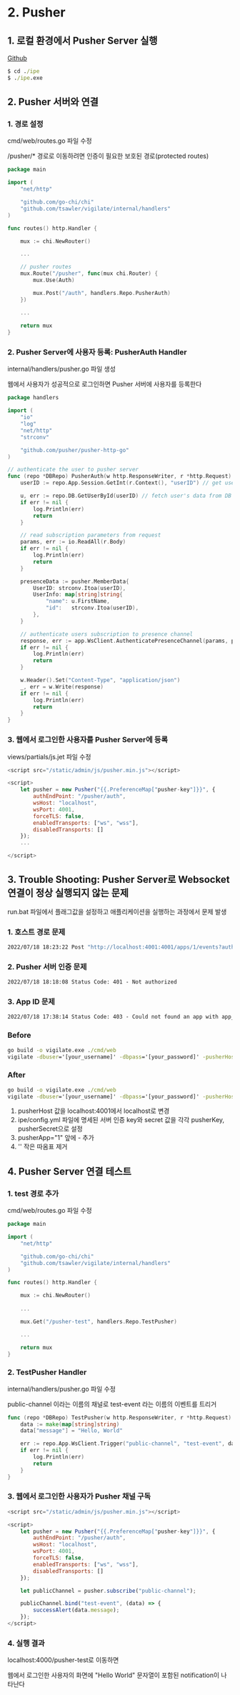 # 2. Pusher

## 1. 로컬 환경에서 Pusher Server 실행

[Github](https://github.com/dimiro1/ipe)

```cmd
$ cd ./ipe
$ ./ipe.exe
```

## 2. Pusher 서버와 연결

### 1. 경로 설정

cmd/web/routes.go 파일 수정

/pusher/* 경로로 이동하려면 인증이 필요한 보호된 경로(protected routes)

```go
package main

import (
	"net/http"

	"github.com/go-chi/chi"
	"github.com/tsawler/vigilate/internal/handlers"
)

func routes() http.Handler {

	mux := chi.NewRouter()

	...

	// pusher routes
	mux.Route("/pusher", func(mux chi.Router) {
		mux.Use(Auth)

		mux.Post("/auth", handlers.Repo.PusherAuth)
	})

    ...
    
	return mux
}
```

### 2. Pusher Server에 사용자 등록: PusherAuth Handler

internal/handlers/pusher.go 파일 생성

웹에서 사용자가 성공적으로 로그인하면 Pusher 서버에 사용자를 등록한다

```go
package handlers

import (
	"io"
	"log"
	"net/http"
	"strconv"

	"github.com/pusher/pusher-http-go"
)

// authenticate the user to pusher server
func (repo *DBRepo) PusherAuth(w http.ResponseWriter, r *http.Request) {
	userID := repo.App.Session.GetInt(r.Context(), "userID") // get userID from session

	u, err := repo.DB.GetUserById(userID) // fetch user's data from DB
	if err != nil {
		log.Println(err)
		return
	}

    // read subscription parameters from request
	params, err := io.ReadAll(r.Body)
	if err != nil {
		log.Println(err)
		return
	}

	presenceData := pusher.MemberData{
		UserID: strconv.Itoa(userID),
		UserInfo: map[string]string{
			"name": u.FirstName,
			"id":   strconv.Itoa(userID),
		},
	}

    // authenticate users subscription to presence channel
	response, err := app.WsClient.AuthenticatePresenceChannel(params, presenceData)
	if err != nil {
		log.Println(err)
		return
	}

	w.Header().Set("Content-Type", "application/json")
	_, err = w.Write(response)
	if err != nil {
		log.Println(err)
		return
	}
}
```

### 3. 웹에서 로그인한 사용자를 Pusher Server에 등록

views/partials/js.jet 파일 수정

```js
<script src="/static/admin/js/pusher.min.js"></script>

<script>
    let pusher = new Pusher("{{.PreferenceMap["pusher-key"]}}", {
        authEndPoint: "/pusher/auth",
        wsHost: "localhost",
        wsPort: 4001,
        forceTLS: false,
        enabledTransports: ["ws", "wss"],
        disabledTransports: []
    });
    ...

</script>
```

## 3. Trouble Shooting: Pusher Server로 Websocket 연결이 정상 실행되지 않는 문제

run.bat 파일에서 플래그값을 설정하고 애플리케이션을 실행하는 과정에서 문제 발생

### 1. 호스트 경로 문제

```cmd
2022/07/18 18:23:22 Post "http://localhost:4001:4001/apps/1/events?auth_key=abc123&auth_signature=5574b17fd8c5a5dcf53ce193fdb42768023c1d397415d23eaa70b640baa00d88&auth_timestamp=1658136202&auth_version=1.0&body_md5=522a38d7cb9d89ec7682be442f2dbdf0": dial tcp: lookup localhost:4001: no such host
```

### 2. Pusher 서버 인증 문제

```cmd
2022/07/18 18:18:08 Status Code: 401 - Not authorized
```

### 3. App ID 문제

```cmd
2022/07/18 17:38:14 Status Code: 403 - Could not found an app with app_id: 9
```

### Before

```bat
go build -o vigilate.exe ./cmd/web
vigilate -dbuser='[your_username]' -dbpass='[your_password]' -pusherHost='localhost:4001' -pusherSecret='somesecret' -pusherKey='somekey' -pusherSecure=false pusherApp="1" -db="vigilate"
```

### After

```bat
go build -o vigilate.exe ./cmd/web
vigilate -dbuser='[your_username]' -dbpass='[your_password]' -pusherHost=localhost -pusherSecret=123abc -pusherKey=abc123 -pusherSecure=false -pusherApp="1" -db="vigilate"
```

1. pusherHost 값을 localhost:4001에서 localhost로 변경
2. ipe/config.yml 파일에 명세된 서버 인증 key와 secret 값을 각각 pusherKey, pusherSecret으로 설정
3. pusherApp="1" 앞에 - 추가
4. '' 작은 따옴표 제거

## 4. Pusher Server 연결 테스트

### 1. test 경로 추가

cmd/web/routes.go 파일 수정

```go
package main

import (
	"net/http"

	"github.com/go-chi/chi"
	"github.com/tsawler/vigilate/internal/handlers"
)

func routes() http.Handler {

	mux := chi.NewRouter()
    
    ...

	mux.Get("/pusher-test", handlers.Repo.TestPusher)

    ...

	return mux
}

```

### 2. TestPusher Handler

internal/handlers/pusher.go 파일 수정

public-channel 이라는 이름의 채널로 test-event 라는 이름의 이벤트를 트리거

```go
func (repo *DBRepo) TestPusher(w http.ResponseWriter, r *http.Request) {
	data := make(map[string]string)
	data["message"] = "Hello, World"

	err := repo.App.WsClient.Trigger("public-channel", "test-event", data)
	if err != nil {
		log.Println(err)
		return
	}
}
```

### 3. 웹에서 로그인한 사용자가 Pusher 채널 구독

```js
<script src="/static/admin/js/pusher.min.js"></script>

<script>
    let pusher = new Pusher("{{.PreferenceMap["pusher-key"]}}", {
        authEndPoint: "/pusher/auth",
        wsHost: "localhost",
        wsPort: 4001,
        forceTLS: false,
        enabledTransports: ["ws", "wss"],
        disabledTransports: []
    });

    let publicChannel = pusher.subscribe("public-channel");

    publicChannel.bind("test-event", (data) => {
        successAlert(data.message);
    });
</script>
```

### 4. 실행 결과

localhost:4000/pusher-test로 이동하면

웹에서 로그인한 사용자의 화면에 "Hello World" 문자열이 포함된 notification이 나타난다